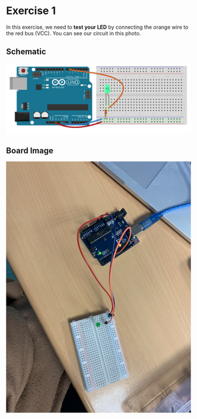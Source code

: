 

# Exercise 1 

In this exercise, we need to **test your LED** by connecting the orange wire to the red bus (VCC).
You can see our circuit in this photo.

## Schematic 
![Schema](https://github.com/efrei-paris-sud/2020-C-Just-do-it/blob/main/lab/1/ex1/Capture%20d%E2%80%99e%CC%81cran%202020-12-03%20a%CC%80%2010.33.51.png)

  
## Board Image
![Test Image](https://github.com/efrei-paris-sud/2020-C-Just-do-it/blob/main/lab/1/ex1/Capture%20d%E2%80%99e%CC%81cran%202020-12-02%20a%CC%80%2009.27.55.png)



